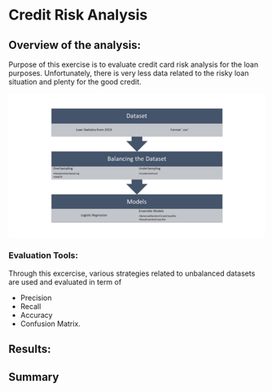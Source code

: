 # Credit Risk Analysis
## Overview of the analysis:

Purpose of this exercise is to evaluate credit card risk analysis for the loan purposes. Unfortunately, there is very less data related to the risky loan situation and plenty for the good credit. 

![summary](Images/summary.jpg)




### Evaluation Tools:

Through this excercise, various strategies related to unbalanced datasets are used and evaluated in term of 
- Precision
- Recall
- Accuracy
- Confusion Matrix. 

## Results: 

## Summary
 
